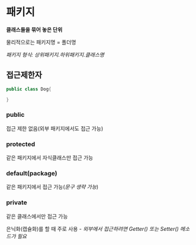 # 패키지

**클래스들을 묶어 놓은 단위**

물리적으로는 패키지명 = 폴더명

*패키지 형식: 상위패키지.하위패키지.클래스명*

## 접근제한자
```java
public class Dog{

}
```

### public
접근 제한 없음(외부 패키지에서도 접근 가능)
### protected
같은 패키지에서 자식클래스만 접근 가능
### default(package)
같은 패키지에서 접근 가능(*문구 생략 가능*)
### private
같은 클래스에서만 접근 가능

은닉화(캡슐화)를 할 때 주로 사용 - *외부에서 접근하려면 Getter() 또는 Setter() 메소드가 필요*
